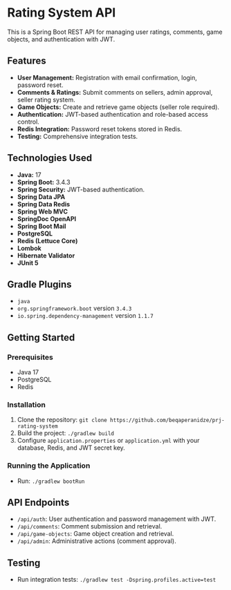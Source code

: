 # Rating System API

This is a Spring Boot REST API for managing user ratings, comments, game objects, and authentication with JWT.

## Features

-   **User Management:** Registration with email confirmation, login, password reset.
-   **Comments & Ratings:** Submit comments on sellers, admin approval, seller rating system.
-   **Game Objects:** Create and retrieve game objects (seller role required).
-   **Authentication:** JWT-based authentication and role-based access control.
-   **Redis Integration:** Password reset tokens stored in Redis.
-   **Testing:** Comprehensive integration tests.

## Technologies Used

-   **Java:** 17
-   **Spring Boot:** 3.4.3
-   **Spring Security:** JWT-based authentication.
-   **Spring Data JPA**
-   **Spring Data Redis**
-   **Spring Web MVC**
-   **SpringDoc OpenAPI**
-   **Spring Boot Mail**
-   **PostgreSQL**
-   **Redis (Lettuce Core)**
-   **Lombok**
-   **Hibernate Validator**
-   **JUnit 5**

## Gradle Plugins

-   `java`
-   `org.springframework.boot` version `3.4.3`
-   `io.spring.dependency-management` version `1.1.7`

## Getting Started

### Prerequisites

-   Java 17
-   PostgreSQL
-   Redis

### Installation

1.  Clone the repository: `git clone https://github.com/beqaperanidze/prj-rating-system`
2.  Build the project: `./gradlew build`
3.  Configure `application.properties` or `application.yml` with your database, Redis, and JWT secret key.

### Running the Application

-   Run: `./gradlew bootRun`

## API Endpoints

-   `/api/auth`: User authentication and password management with JWT.
-   `/api/comments`: Comment submission and retrieval.
-   `/api/game-objects`: Game object creation and retrieval.
-   `/api/admin`: Administrative actions (comment approval).

## Testing

-   Run integration tests: `./gradlew test -Dspring.profiles.active=test`

